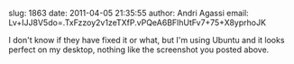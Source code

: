 slug:    1863
date:    2011-04-05 21:35:55
author:  Andri Agassi
email:   Lv+IJJ8V5do=.TxFzzoy2v1zeTXfP.vPQeA6BFlhUtFv7+75+X8yprhoJK

I don't know if they have fixed it or what, but I'm using Ubuntu and
it looks perfect on my desktop, nothing like the screenshot you posted
above.
